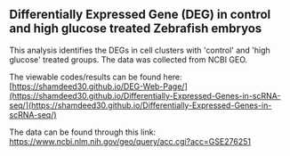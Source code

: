 ## Differentially Expressed Gene (DEG) in control and high glucose treated Zebrafish embryos
This analysis identifies the DEGs in cell clusters with 'control' and 'high glucose' treated groups. The data was collected from NCBI GEO. 

The viewable codes/results can be found here: [https://shamdeed30.github.io/DEG-Web-Page/](https://shamdeed30.github.io/Differentially-Expressed-Genes-in-scRNA-seq/](https://shamdeed30.github.io/Differentially-Expressed-Genes-in-scRNA-seq/)

The data can be found through this link: https://www.ncbi.nlm.nih.gov/geo/query/acc.cgi?acc=GSE276251
